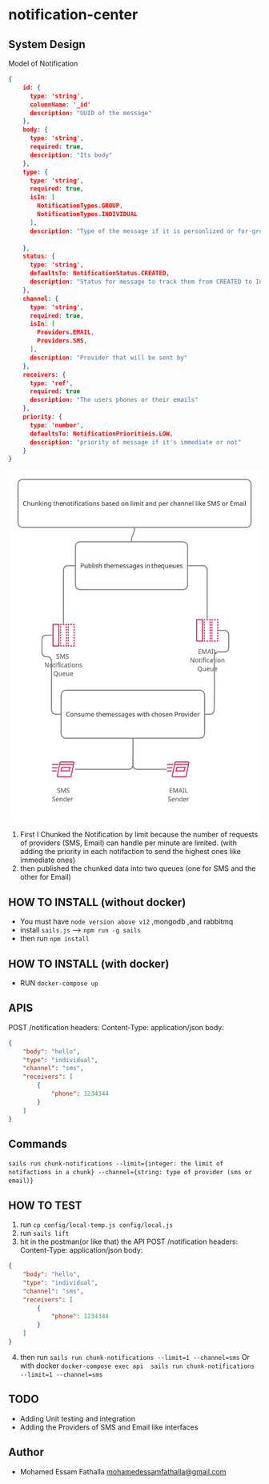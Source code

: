 # notification-center

## System Design

Model of Notification

```json
{
    id: {
      type: 'string',
      columnName: '_id'
      description: "UUID of the message"
    },
    body: {
      type: 'string',
      required: true,
      description: "Its body"
    },
    type: {
      type: 'string',
      required: true,
      isIn: [
        NotificationTypes.GROUP,
        NotificationTypes.INDIVIDUAL
      ],
      description: "Type of the message if it is personlized or for-group"

    },
    status: {
      type: 'string',
      defaultsTo: NotificationStatus.CREATED,
      description: "Status for message to track them from CREATED to In progress to SENT or failed"
    },
    channel: {
      type: 'string',
      required: true,
      isIn: [
        Providers.EMAIL,
        Providers.SMS,
      ],
      description: "Provider that will be sent by"
    },
    receivers: {
      type: 'ref',
      required: true
      description: "The users phones or their emails"
    },
    priority: {
      type: 'number',
      defaultsTo: NotificationPrioritieis.LOW,
      description: "priority of message if it's immediate or not"
    }
}
```

![System Design figure](./system.jpg)

1. First I Chunked the Notification by limit because the number of requests of providers (SMS, Email) can handle per minute are
limited. (with adding the priority in each notifaction to send the highest ones like immediate ones)
2. then published the chunked data into two queues (one for SMS and the other for Email)

## HOW TO INSTALL (without docker)

- You must have `node version above v12` ,mongodb ,and rabbitmq
- install `sails.js` --> `npm run -g sails`
- then run `npm install`

## HOW TO INSTALL (with docker)

- RUN `docker-compose up`
## APIS

POST /notification
headers: Content-Type: application/json
body:
```json
{
    "body": "hello",
    "type": "individual",
    "channel": "sms",
    "receivers": [
        {
            "phone": 1234344
        }
    ]
}
```
## Commands

`sails run chunk-notifications --limit={integer: the limit of notifactions in a chunk} --channel={string: type of provider (sms or email)}`

## HOW TO TEST

1. run `cp config/local-temp.js config/local.js`
2. run `sails lift`
3. hit in the postman(or like that) the API 
POST /notification
headers: Content-Type: application/json
body:
```json
{
    "body": "hello",
    "type": "individual",
    "channel": "sms",
    "receivers": [
        {
            "phone": 1234344
        }
    ]
}
```
4. then run `sails run chunk-notifications --limit=1 --channel=sms`
 Or with docker `docker-compose exec api  sails run chunk-notifications --limit=1 --channel=sms`

## TODO

- Adding Unit testing and integration
- Adding the Providers of SMS and Email like interfaces

## Author

- Mohamed Essam Fathalla <mohamedessamfathalla@gmail.com>
